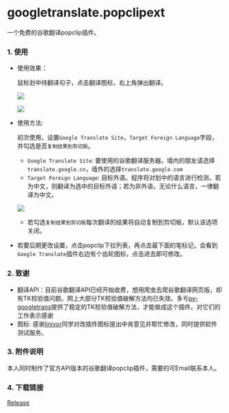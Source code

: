# googletranslate.popclipext
一个免费的谷歌翻译popclip插件。

### 1. 使用

- 使用效果：

  鼠标划中待翻译句子，点击翻译图标，右上角弹出翻译。

  ![](https://github.com/wizyoung/googletranslate.popclipext/blob/master/1.png?raw=true)

  ![](https://github.com/wizyoung/googletranslate.popclipext/blob/master/2.png?raw=true)

- 使用方法:

  初次使用，设置`Google Translate Site`，`Target Foreign Language`字段，并勾选是否`复制结果到剪切板`。

  - `Google Translate Site`: 要使用的谷歌翻译服务器。墙内的朋友请选择`translate.google.cn`，墙外的选择`translate.google.com`
  - `Target Foreign Language`: 目标外语。程序将对划中的语言进行检测，若为中文，则翻译为选中的目标外语；若为非外语，无论什么语言，一律翻译为中文。

  ![](https://github.com/wizyoung/googletranslate.popclipext/blob/master/3.png?raw=true)

  - 若勾选`复制结果到剪切板`每次翻译的结果将自动复制到剪切板，默认该选项关闭。

- 若要后期更改设置，点击popclip下拉列表，再点击最下面的笔标记，会看到`Google Translate`插件右边有个齿轮图标，点击进去即可修改。


### 2. 致谢

- 翻译API：目前谷歌翻译API已经开始收费，想用爬虫去爬谷歌翻译网页版，却有TK校验值问题。网上大部分TK校验值破解方法均已失效。多亏[py-googletrans](https://github.com/ssut/py-googletrans)提供了稳定的TK校验值破解方法，才能做成这个插件。对它们的工作表示感谢
- 图标: 感谢[linivor](https://github.com/linivor)同学对改插件图标提出中肯意见并帮忙修改，同时提供软件测试服务。

### 3. 附件说明

本人同时制作了官方API版本的谷歌翻译popclip插件，需要的可Email联系本人。

### 4. 下载链接

[Release](https://github.com/wizyoung/googletranslate.popclipext/releases)


